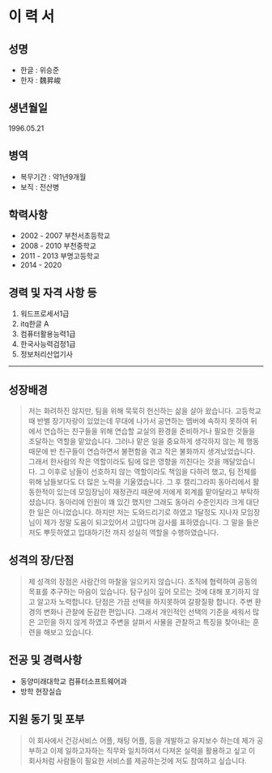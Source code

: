 # 이 력 서

## 성명
* 한글 : 위승준
* 한자 : 魏昇峻


## 생년월일
1996.05.21


## 병역
* 복무기간 : 약1년9개월
* 보직 : 전산병


## 학력사항
* 2002 - 2007 부천서초등학교
* 2008 - 2010 부천중학교
* 2011 - 2013 부명고등학교
* 2014 - 2020 

## 경력 및 자격 사항 등
1. 워드프로세서1급
2. itq한글 A
3. 컴퓨터활용능력1급
4. 한국사능력검정1급
5. 정보처리산업기사

----
## 성장배경

>저는 화려하진 않지만, 팀을 위해 묵묵히 헌신하는 삶을 살아 왔습니다. 고등학교 때 반별 장기자랑이 있었는데 무대에 나가서 공연하는 멤버에 속하지 못하여 뒤에서 연습하는 친구들을 위해 연습할 교실의 환경을 준비하거나 필요한 것들을 조달하는 역할을 맡았습니다. 그러나 맡은 일을 중요하게 생각하지 않는 제 행동 때문에 반 친구들이 연습하면서 불편함을 겪고 작은 불화까지 생겨났었습니다. 그래서 한사람의 작은 역할이라도 팀에 많은 영향을 끼친다는 것을 깨달았습니다.
그 이후로 남들이 선호하지 않는 역할이라도 책임을 다하려 했고, 팀 전체를 위해 남들보다도 더 많은 노력을 기울였습니다.
그 후 캘리그라피 동아리에서 활동한적이 있는데 모임장님이 재정관리 때문에 저에게 회계를 맡아달라고 부탁하셨습니다. 동아리에 인원이 꽤 있긴 했지만 그래도 동아리 수준인지라 크게 대단한 일은 아니었습니다. 하지만 저는 도와드리기로 하였고 1달정도 지나자 모임장님이 제가 정말 도움이 되고있어서 고맙다며 감사를 표하였습니다.
그 말을 들은 저도 뿌듯하였고 입대하기전 까지 성실히 역할을 수행하였습니다.


## 성격의 장/단점

>제 성격의 장점은 사람간의 마찰을 일으키지 않습니다. 조직에 협력하여 공동의 목표를 추구하는 마음이 있습니다. 탐구심이 깊어 모르는 것에 대해 포기하지 않고 알고자 노력합니다.
단점은 가끔 선택을 하지못하여 갈팡질팡 합니다. 주변 환경의 변화나 관찰에 둔감한 편입니다. 그래서 개인적인 선택의 기준을 세워서 많은 고민을 하지 않게 하였고 주변을 살펴서 사물을 관찰하고 특징을 찾아내는 훈련을 해보고 있습니다.


## 전공 및 경력사항

* 동양미래대학교 컴퓨터소프트웨어과
* 방학 현장실습


## 지원 동기 및 포부

>이 회사에서 건강서비스 어플, 채팅 어플, 등을 개발하고 유지보수 하는데 제가 공부하고 이제 일하고자하는 직무와 일치하여서 다져온 실력을 활용하고 싶고 이 회사처럼 사람들이 필요한 서비스를 제공하는것에 저도 참여하고 싶습니다.
